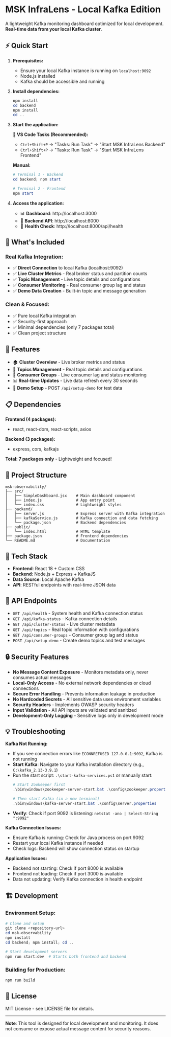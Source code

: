 # MSK InfraLens - Local Kafka Edition

A lightweight Kafka monitoring dashboard optimized for local development. **Real-time data from your local Kafka cluster.**

## ⚡ Quick Start

1. **Prerequisites:**
   - Ensure your local Kafka instance is running on `localhost:9092`
   - Node.js installed
   - Kafka should be accessible and running

2. **Install dependencies:**
   ```powershell
   npm install
   cd backend
   npm install
   cd ..
   ```

3. **Start the application:**
   
   **🚀 VS Code Tasks (Recommended):**
   - `Ctrl+Shift+P` → "Tasks: Run Task" → "Start MSK InfraLens Backend"
   - `Ctrl+Shift+P` → "Tasks: Run Task" → "Start MSK InfraLens Frontend"
   
   **Manual:**
   ```powershell
   # Terminal 1 - Backend
   cd backend; npm start
   
   # Terminal 2 - Frontend  
   npm start
   ```

4. **Access the application:**
   - 📊 **Dashboard**: http://localhost:3000
   - 🔧 **Backend API**: http://localhost:8000
   - 🏥 **Health Check**: http://localhost:8000/api/health

## 🚀 What's Included

### Real Kafka Integration:
- ✅ **Direct Connection** to local Kafka (localhost:9092)
- ✅ **Live Cluster Metrics** - Real broker status and partition counts
- ✅ **Topic Management** - Live topic details and configurations  
- ✅ **Consumer Monitoring** - Real consumer group lag and status
- ✅ **Demo Data Creation** - Built-in topic and message generation

### Clean & Focused:
- ✅ Pure local Kafka integration
- ✅ Security-first approach
- ✅ Minimal dependencies (only 7 packages total)
- ✅ Clean project structure

## 🎯 Features

- 🏠 **Cluster Overview** - Live broker metrics and status
- 📝 **Topics Management** - Real topic details and configurations
- 👥 **Consumer Groups** - Live consumer lag and status monitoring  
- 📊 **Real-time Updates** - Live data refresh every 30 seconds
- 🔄 **Demo Setup** - POST `/api/setup-demo` for test data

## 📋 Dependencies

**Frontend (4 packages):**
- react, react-dom, react-scripts, axios

**Backend (3 packages):**
- express, cors, kafkajs

**Total: 7 packages only** - Lightweight and focused!

## 📁 Project Structure

```
msk-observability/
├── src/
│   ├── SimpleDashboard.jsx    # Main dashboard component
│   ├── index.js               # App entry point  
│   └── index.css              # Lightweight styles
├── backend/
│   ├── server.js              # Express server with Kafka integration
│   ├── kafkaService.js        # Kafka connection and data fetching
│   └── package.json           # Backend dependencies
├── public/
│   └── index.html             # HTML template
├── package.json               # Frontend dependencies
└── README.md                  # Documentation
```

## 🔧 Tech Stack

- **Frontend**: React 18 + Custom CSS
- **Backend**: Node.js + Express + KafkaJS
- **Data Source**: Local Apache Kafka
- **API**: RESTful endpoints with real-time JSON data

## 🔄 API Endpoints

- `GET /api/health` - System health and Kafka connection status
- `GET /api/kafka-status` - Kafka connection details
- `GET /api/cluster-status` - Live cluster metadata
- `GET /api/topics` - Real topic information with configurations
- `GET /api/consumer-groups` - Consumer group lag and status
- `POST /api/setup-demo` - Create demo topics and test messages

## 🔒 Security Features

- **No Message Content Exposure** - Monitors metadata only, never consumes actual messages
- **Local-Only Access** - No external network dependencies or cloud connections
- **Secure Error Handling** - Prevents information leakage in production
- **No Hardcoded Secrets** - All sensitive data uses environment variables
- **Security Headers** - Implements OWASP security headers
- **Input Validation** - All API inputs are validated and sanitized
- **Development-Only Logging** - Sensitive logs only in development mode

## 💡 Troubleshooting

**Kafka Not Running:**
- If you see connection errors like `ECONNREFUSED 127.0.0.1:9092`, Kafka is not running
- **Start Kafka**: Navigate to your Kafka installation directory (e.g., `C:\kafka_2.13-3.9.1`)
- Run the start script: `.\start-kafka-services.ps1` or manually start:
  ```powershell
  # Start Zookeeper first
  .\bin\windows\zookeeper-server-start.bat .\config\zookeeper.properties
  
  # Then start Kafka (in a new terminal)
  .\bin\windows\kafka-server-start.bat .\config\server.properties
  ```
- **Verify**: Check if port 9092 is listening: `netstat -ano | Select-String ":9092"`

**Kafka Connection Issues:**
- Ensure Kafka is running: Check for Java process on port 9092
- Restart your local Kafka instance if needed
- Check logs: Backend will show connection status on startup

**Application Issues:**
- Backend not starting: Check if port 8000 is available
- Frontend not loading: Check if port 3000 is available  
- Data not updating: Verify Kafka connection in health endpoint

## 🏗️ Development

### Environment Setup:
```powershell
# Clone and setup
git clone <repository-url>
cd msk-observability
npm install
cd backend; npm install; cd ..

# Start development servers
npm run start:dev  # Starts both frontend and backend
```

### Building for Production:
```powershell
npm run build
```

## 📜 License

MIT License - see LICENSE file for details.

---

**Note**: This tool is designed for local development and monitoring. It does not consume or expose actual message content for security reasons.
